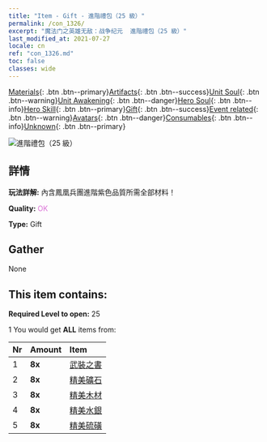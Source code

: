 ```yaml
---
title: "Item - Gift - 進階禮包（25 級）"
permalink: /con_1326/
excerpt: "魔法门之英雄无敌：战争纪元  進階禮包（25 級）"
last_modified_at: 2021-07-27
locale: cn
ref: "con_1326.md"
toc: false
classes: wide
---
```

 [Materials](/ItemsCN/){: .btn .btn--primary}[Artifacts](/ItemsCN/Artifacts/){: .btn .btn--success}[Unit Soul](/ItemsCN/UnitSoul/){: .btn .btn--warning}[Unit Awakening](/ItemsCN/UnitAwakening/){: .btn .btn--danger}[Hero Soul](/ItemsCN/HeroSoul/){: .btn .btn--info}[Hero Skill](/ItemsCN/HeroSkill/){: .btn .btn--primary}[Gift](/ItemsCN/Gift/){: .btn .btn--success}[Event related](/ItemsCN/Events/){: .btn .btn--warning}[Avatars](/ItemsCN/Avatars/){: .btn .btn--danger}[Consumables](/ItemsCN/Consumables/){: .btn .btn--info}[Unknown](/ItemsCN/Unknown/){: .btn .btn--primary}

 ![進階禮包（25 級）](/images/t/i_906001.png)

## 詳情
 **玩法詳解:** 內含鳳凰兵團進階紫色品質所需全部材料！

 **Quality:** <span style="color: #DA70D6">OK</span>

 **Type:** Gift

## Gather

  None

## This item contains:

 **Required Level to open:** 25

 1 You would get **ALL** items  from:

  | Nr | Amount |     Item    |
  |:---|:-------|:------------|
  | 1 |  **8x** | [武裝之書](/cn/Items/mat_25/) |  | 
  | 2 |  **8x** | [精美礦石](/cn/Items/mat_19/) |  | 
  | 3 |  **8x** | [精美木材](/cn/Items/mat_20/) |  | 
  | 4 |  **8x** | [精美水銀](/cn/Items/mat_21/) |  | 
  | 5 |  **8x** | [精美硫磺](/cn/Items/mat_22/) |  | 
